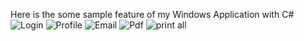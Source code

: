 Here is the some sample feature of my Windows Application with C#
![Login](https://github.com/PrositKD/project_Blood_bank_oop2/blob/main/Screenshot%20(152).png)
![Profile](https://github.com/PrositKD/project_Blood_bank_oop2/blob/main/Screenshot%20(154).png)
![Email](https://github.com/PrositKD/project_Blood_bank_oop2/blob/main/Screenshot%20(155).png)
![Pdf](https://github.com/PrositKD/project_Blood_bank_oop2/blob/main/Screenshot%20(157).png)
![print all](https://github.com/PrositKD/project_Blood_bank_oop2/blob/main/Screenshot%20(158).png)
